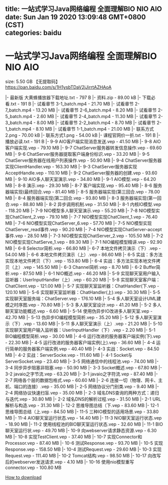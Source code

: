
title: 一站式学习Java网络编程 全面理解BIO NIO AIO
date: Sun Jan 19 2020 13:09:48 GMT+0800 (CST)    
categories: baidu
---

# 一站式学习Java网络编程 全面理解BIO NIO AIO
size: 5.50 GB
 【无提取码】https://pan.baidu.com/s/1H1ysbTDaV2jJirrtAZHAoA
 
|- 最新版 大黄蜂播放器下载地址.txt - 797 B
|- 资料.zip - 89.00 kB
|- 下载必看.txt - 191 B
|- 试看章节 3-1_batch.mp4 - 21.70 MB
|- 试看章节 2-7_batch.mp4 - 13.20 MB
|- 试看章节 2-6_batch.mp4 - 8.20 MB
|- 试看章节 2-5_batch.mp4 - 2.60 MB
|- 试看章节 2-4_batch.mp4 - 11.30 MB
|- 试看章节 2-3_batch.mp4 - 8.00 MB
|- 试看章节 2-2_batch.mp4 - 8.70 MB
|- 试看章节 2-1_batch.mp4 - 8.10 MB
|- 试看章节 1-1_batch.mp4 - 21.00 MB
|- 联系方式2.png - 70.00 kB
|- 联系方式1.png - 54.00 kB
|- 课程官网价一折.txt - 191 B
|- 播放必读.txt - 191 B
|- 9-9 AIO客户端实现消息发送.vep - 41.50 MB
|- 9-8 AIO客户端实现.vep - 79.10 MB
|- 9-7 ChatServer服务器转发信息操作.vep - 69.60 MB
|- 9-6 ChatServer服务器提取客户端身份标识.vep - 33.20 MB
|- 9-5 ChatServer服务器在线用户列表操作.vep - 50.90 MB
|- 9-4 ChatServer服务器实现ClientHandler.vep - 163.30 MB
|- 9-3 ChatServer服务器实现AcceptHandle.vep - 110.10 MB
|- 9-2 ChatServer服务器的创建.vep - 93.60 MB
|- 9-10 AIO多人聊天室演示.vep - 34.80 MB
|- 9-1 AIO模型.vep - 64.20 MB
|- 8-8 演示.vep - 29.30 MB
|- 8-7 客户端实现.vep - 95.40 MB
|- 8-6 服务器端实现(最终回合.vep - 81.40 MB
|- 8-5 服务器端实现(第三回合.vep - 78.00 MB
|- 8-4 服务器端实现(第二回合.vep - 93.80 MB
|- 8-3 服务器端实现(第一回合.vep - 88.80 MB
|- 8-2 异步调用机制.vep - 31.50 MB
|- 8-1 内核IO模型.vep - 118.20 MB
|- 7-9 NIO模型多人聊天室演示.vep - 55.20 MB
|- 7-8 NIO模型实现ChatClient_2.vep - 79.10 MB
|- 7-7 NIO模型实现ChatClient_1.vep - 76.40 MB
|- 7-6 NIO模型实现ChatServer_6.vep - 57.70 MB
|- 7-5  NIO模型实现ChatServer_read事件.vep - 90.20 MB
|- 7-4 NIO模型实现ChatServer-accept事件.vep - 28.50 MB
|- 7-3 NIO模型实现ChatServer_2.vep - 105.50 MB
|- 7-2 NIO模型实现ChatServe_1.vep - 89.30 MB
|- 7-1 NIO编程模型精讲.vep - 92.90 MB
|- 6-8 Selector简析.vep - 66.80 MB
|- 6-7 本地文件拷贝演示（下）.vep - 54.00 MB
|- 6-6 本地文件拷贝演示（上）.vep - 86.60 MB
|- 6-5 实战：多方法实现本地文件拷贝（下）.vep - 153.80 MB
|- 6-4 实战：多方法实现本地文件拷贝（上）.vep - 145.50 MB
|- 6-3 Channel简析.vep - 8.70 MB
|- 6-2 Buffer简析.vep - 87.50 MB
|- 6-1 NIO概述.vep - 46.20 MB
|- 5-9 实现聊天室用户输入监听器：UserInputHandler（上）.vep - 60.20 MB
|- 5-8 实现聊天室客户端：ChatClient.vep - 121.00 MB
|- 5-7 实现聊天室监听器：ChatHandler(下.vep - 120.10 MB
|- 5-6 实现聊天室监听器：ChatHandler(上).vep - 30.30 MB
|- 5-5 实现聊天室服务端：ChatServer.vep - 176.10 MB
|- 5-4 多人聊天室设计UML建模之时序图.vep - 70.80 MB
|- 5-3 多人聊天室设计.vep - 41.20 MB
|- 5-2 多人聊天室功能概述.vep - 6.60 MB
|- 5-14 使用伪异步IO改进多人聊天室.vep - 42.70 MB
|- 5-13 伪异步IO编程模型简析.vep - 35.20 MB
|- 5-12 多人聊天室演示（下）.vep - 13.60 MB
|- 5-11 多人聊天室演示（上）.vep - 21.20 MB
|- 5-10 实现聊天室用户输入监听器：UserInputHandler（下）.vep - 2.20 MB
|- 5-1 BIO编程模型简析.vep - 30.00 MB
|- 4-6 运行改进的服务器客户端实例(下).vep - 22.30 MB
|- 4-5 运行改进的服务器客户端实例(上).vep - 36.60 MB
|- 4-4 运行简单的服务器客户端实例.vep - 40.40 MB
|- 4-3 实战：Socket.vep - 84.50 MB
|- 4-2  实战：ServerSocke.vep - 111.60 MB
|- 4-1 Socket与ServerSocket.vep - 23.40 MB
|- 3-5 网络通信中的线程池.vep - 74.00 MB
|- 3-4 同步异步阻塞非阻塞.vep - 50.90 MB
|- 3-3 Socket概述.vep - 67.80 MB
|- 3-2 javaio之字节流.vep - 63.20 MB
|- 3-1 javaio之字符流.vep - 87.40 MB
|- 2-7 网络各个层的数据包格式.vep - 60.60 MB
|- 2-6 连接一切（物理、网卡、主机、端口的连接）.vep - 35.00 MB
|- 2-5 网络协议分门别类.vep - 9.40 MB
|- 2-4 网络协议快速扫盲.vep - 35.00 MB
|- 2-3 域名DNS查询的两种方式：递归与迭代.vep - 30.80 MB
|- 2-2 域名DNS的解析过程.vep - 31.50 MB
|- 2-1 URL解析与构造.vep - 31.30 MB
|- 12-2 思维导图总结（下.vep - 83.60 MB
|- 12-1 思维导图总结（上.vep - 84.50 MB
|- 11-5 三种IO模型的适用场景.vep - 33.80 MB
|- 11-4 AIO聊天室运行状态.vep - 14.40 MB
|- 11-3 NIO聊天室运行状态.vep - 18.90 MB
|- 11-2 使用线程池的BIO聊天室运行状态.vep - 32.60 MB
|- 11-1 BIO聊天室运行状.vep - 49.70 MB
|- 10-9 向webserver请求静态资源.vep - 6.30 MB
|- 10-8 实现TestClient.vep - 37.40 MB
|- 10-7 实现Connector和Processor.vep - 87.40 MB
|- 10-6 测试Response.vep - 93.70 MB
|- 10-5 实现Response.vep - 158.50 MB
|- 10-4 测试Request.vep - 29.60 MB
|- 10-3 实现Request.vep - 111.40 MB
|- 10-2 Tomcat结构.vep - 98.50 MB
|- 10-17 向改写后的webserver发送请求.vep - 4.10 MB
|- 10-16 使用nio模型重写connector.vep - 100.80 MB

[How to download](https://bpcam.bemobtrk.com/go/2ceec3aa-1ca2-46d6-b9ff-aaa5c184517c?jno=606)